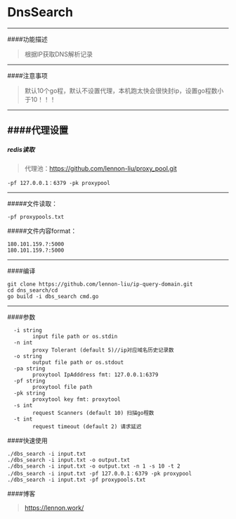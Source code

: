 # DnsSearch

---
####功能描述
>根据IP获取DNS解析记录
---
####注意事项
>默认10个go程，默认不设置代理，本机跑太快会很快封ip，设置go程数小于10！！！
---
####代理设置
---
##### redis读取
>代理池：https://github.com/lennon-liu/proxy_pool.git
``` 
-pf 127.0.0.1：6379 -pk proxypool
```
---
#####文件读取：
```
-pf proxypools.txt
```
#####文件内容format：
```
180.101.159.?:5000
180.101.159.?:5000
```
---
####编译
```
git clone https://github.com/lennon-liu/ip-query-domain.git
cd dns_search/cd 
go build -i dbs_search cmd.go
```
---
####参数
```
  -i string
        input file path or os.stdin
  -n int
        proxy Tolerant (default 5)//ip对应域名历史记录数
  -o string
        output file path or os.stdout
  -pa string
        proxytool IpAdddress fmt: 127.0.0.1:6379
  -pf string
        proxytool file path
  -pk string
        proxytool key fmt: proxytool
  -s int
        request Scanners (default 10) 扫描go程数
  -t int
        request timeout (default 2) 请求延迟
```
####快速使用
```
./dbs_search -i input.txt
./dbs_search -i input.txt -o output.txt
./dbs_search -i input.txt -o output.txt -n 1 -s 10 -t 2
./dbs_search -i input.txt -pf 127.0.0.1：6379 -pk proxypool
./dbs_search -i input.txt -pf proxypools.txt
```

####博客
>https://lennon.work/